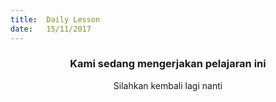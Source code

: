 ```yaml
---
title:  Daily Lesson
date:   15/11/2017
---
```


### <center>Kami sedang mengerjakan pelajaran ini</center>
<center>Silahkan kembali lagi nanti</center>
